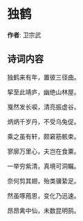 # 独鹤

**作者**: 卫宗武

## 诗词内容

独鹤来有年，置彼三径曲。

挈至此靖庐，幽绝山林屋。

戛然发长唳，清亮振虚谷。

炳炳千岁丹，不受乌兔促。

乘之虽有轩，颇窘筋骸束。

寥廓万里心，夫岂在食粟。

一举穷紫清，真境可洞瞩。

奈何剪其翅，殆类骥絷足。

然虽啄菢恩，变化乃迅速。

昂昂禽中仙，未数昆明鹄。

